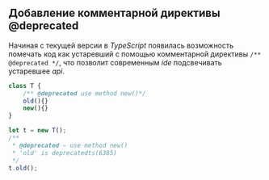 ## Добавление комментарной директивы @deprecated

Начиная с текущей версии в _TypeScript_ появилась возможность помечать код как устаревший с помощью комментарной директивы `/** @deprecated */`, что позволит современным _ide_ подсвечивать устаревшее _api_.

`````ts
class T {
    /** @deprecated use method new()*/
    old(){}
    new(){}
}

let t = new T();
/**
 * @deprecated — use method new()
 * 'old' is deprecatedts(6385)
 */
t.old();
`````
